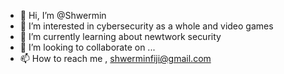 - 👋 Hi, I’m @Shwermin
- 👀 I’m interested in cybersecurity as a whole and video games
- 🌱 I’m currently learning about newtwork security
- 💞️ I’m looking to collaborate on ...
- 📫 How to reach me , shwerminfiji@gmail.com
